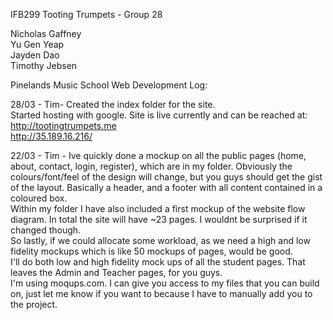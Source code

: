 IFB299 Tooting Trumpets - Group 28

Nicholas Gaffney  
Yu Gen Yeap  
Jayden Dao  
Timothy Jebsen  

Pinelands Music School Web Development Log:

28/03 - Tim- Created the index folder for the site.  
Started hosting with google. Site is live currently and can be reached at:  
http://tootingtrumpets.me  
http://35.189.16.216/

22/03 - Tim - Ive quickly done a mockup on all the public 		pages (home, about, contact, login, register), which are in my folder. Obviously 	the colours/font/feel of the design will change, but you 	guys should get the gist of the layout. Basically a 	header, and a footer with all content contained in a 	coloured box.  
	Within my folder I have also included a first mockup of 	the website flow diagram. In total the site will have ~23 	pages. I wouldnt be surprised if it changed though.  
	So lastly, if we could allocate some workload, as we need 	a high and low fidelity mockups which is like 50 mockups 	of pages, would be good.  
	I'll do both low and high fidelity mock ups of all the 	student pages. That leaves the Admin and Teacher pages, 	for you guys.  
	I'm using moqups.com. I can give you access to my files 	that you can build on, just let me know if you want to because I have to manually add you to the project.
 